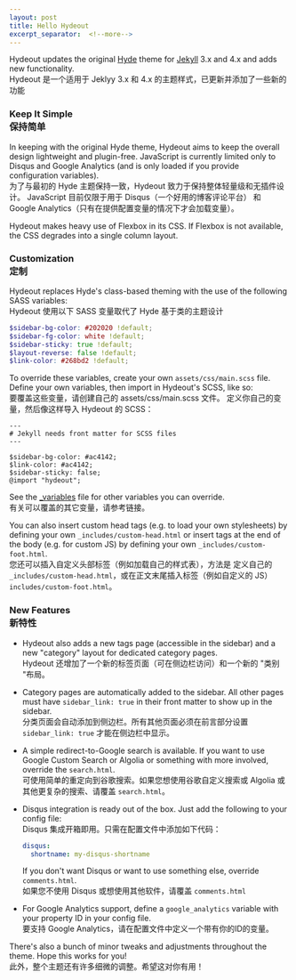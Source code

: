 ```yaml
---
layout: post
title: Hello Hydeout
excerpt_separator:  <!--more-->
---
```


Hydeout updates the original [Hyde](https://github.com/poole/hyde)
theme for [Jekyll](http://jekyllrb.com) 3.x and 4.x and adds new functionality.<br>
Hydeout 是一个适用于 Jeklyy 3.x 和 4.x 的主题样式，已更新并添加了一些新的功能

### Keep It Simple <br>保持简单

In keeping with the original Hyde theme, Hydeout aims to keep the overall
design lightweight and plugin-free. JavaScript is currently limited only
to Disqus and Google Analytics (and is only loaded if you provide configuration
variables).<br>
为了与最初的 Hyde 主题保持一致，Hydeout 致力于保持整体轻量级和无插件设计。 JavaScript 目前仅限于用于 Disqus（一个好用的博客评论平台） 和 Google Analytics（只有在提供配置变量的情况下才会加载变量）。

Hydeout makes heavy use of Flexbox in its CSS. If Flexbox is not available,
the CSS degrades into a single column layout.

### Customization <br>定制

Hydeout replaces Hyde's class-based theming with the use
of the following SASS variables:<br>
Hydeout 使用以下 SASS 变量取代了 Hyde 基于类的主题设计

```scss
$sidebar-bg-color: #202020 !default;
$sidebar-fg-color: white !default;
$sidebar-sticky: true !default;
$layout-reverse: false !default;
$link-color: #268bd2 !default;
```

To override these variables, create your own `assets/css/main.scss` file.
Define your own variables, then import in Hydeout's SCSS, like so:<br>
要覆盖这些变量，请创建自己的 assets/css/main.scss 文件。 定义你自己的变量，然后像这样导入 Hydeout 的 SCSS：

```
---
# Jekyll needs front matter for SCSS files
---

$sidebar-bg-color: #ac4142;
$link-color: #ac4142;
$sidebar-sticky: false;
@import "hydeout";
```

See the [_variables](https://github.com/fongandrew/hydeout/blob/master/_sass/hydeout/_variables.scss) file for other variables
you can override.<br>
有关可以覆盖的其它变量，请参考链接。

You can also insert custom head tags (e.g. to load your own stylesheets) by
defining your own `_includes/custom-head.html` or insert tags at the end
of the body (e.g. for custom JS) by defining your own
`_includes/custom-foot.html`.<br>
您还可以插入自定义头部标签（例如加载自己的样式表），方法是
定义自己的 `_includes/custom-head.html`，或在正文末尾插入标签（例如自定义的 JS）
`includes/custom-foot.html`。

### New Features <br>新特性

* Hydeout also adds a new tags page (accessible in the sidebar) and a new
  "category" layout for dedicated category pages.<br>
  Hydeout 还增加了一个新的标签页面（可在侧边栏访问）和一个新的
  "类别 "布局。

* Category pages are automatically added to the sidebar. All other pages
  must have `sidebar_link: true` in their front matter to show up in
  the sidebar.<br>
  分类页面会自动添加到侧边栏。所有其他页面必须在前言部分设置 `sidebar_link: true` 才能在侧边栏中显示。


* A simple redirect-to-Google search is available. If you want to use
  Google Custom Search or Algolia or something with more involved,
  override the `search.html`.<br>
  可使用简单的重定向到谷歌搜索。如果您想使用谷歌自定义搜索或 Algolia 或其他更复杂的搜索、请覆盖 `search.html`。

* Disqus integration is ready out of the box. Just add the following to
  your config file:<br>
  Disqus 集成开箱即用。只需在配置文件中添加如下代码：

  ```yaml
  disqus:
    shortname: my-disqus-shortname
  ```

  If you don't want Disqus or want to use something else, override
  `comments.html`.<br>
  如果您不使用 Disqus 或想使用其他软件，请覆盖 `comments.html`

* For Google Analytics support, define a `google_analytics` variable with
  your property ID in your config file.<br>
  要支持 Google Analytics，请在配置文件中定义一个带有你的ID的变量。

There's also a bunch of minor tweaks and adjustments throughout the
theme. Hope this works for you!<br>
此外，整个主题还有许多细微的调整。希望这对你有用！

